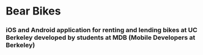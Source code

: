 # Bear Bikes

### iOS and Android application for renting and lending bikes at UC Berkeley developed by students at MDB (Mobile Developers at Berkeley)
